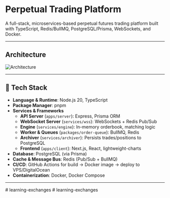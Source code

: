 # Perpetual Trading Platform

A full-stack, microservices-based perpetual futures trading platform built with TypeScript, Redis/BullMQ, PostgreSQL/Prisma, WebSockets, and Docker.

---

## Architecture

![Architecture](https://res.cloudinary.com/dutbrfinr/image/upload/v1745736508/pgnpbhznfstdsnidmukl.png)

---

## 🧰 Tech Stack

- **Language & Runtime**: Node.js 20, TypeScript  
- **Package Manager**: pnpm  
- **Services & Frameworks**  
  - **API Server** (`apps/server`): Express, Prisma ORM  
  - **WebSocket Server** (`services/wss`): WebSockets + Redis Pub/Sub  
  - **Engine** (`services/engine`): In-memory orderbook, matching logic  
  - **Worker & Queues** (`packages/order-queue`): BullMQ, Redis  
  - **Archiver** (`services/archiver`): Persists trades/positions to PostgreSQL  
  - **Frontend** (`apps/client`): Next.js, React, lightweight-charts  
- **Database**: PostgreSQL (via Prisma)  
- **Cache & Message Bus**: Redis (Pub/Sub + BullMQ)  
- **CI/CD**: GitHub Actions for build → Docker image → deploy to VPS/DigitalOcean  
- **Containerization**: Docker, Docker Compose  

---

#   l e a r n i n g - e x c h a n g e s  
 #   l e a r n i n g - e x c h a n g e s  
 